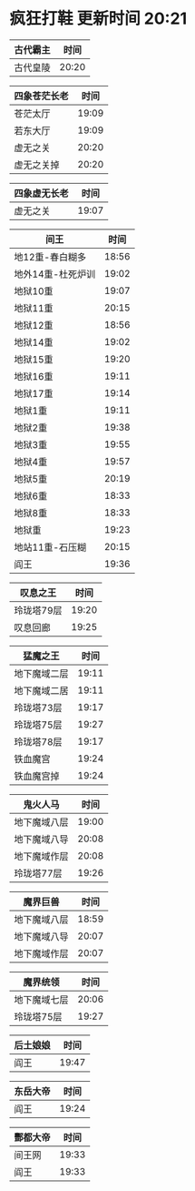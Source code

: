 # 疯狂打鞋 更新时间 20:21

| 古代霸主   | 时间    |
|--------|-------|
| 古代皇陵 | 20:20 |

| 四象苍茫长老   | 时间    |
|--------|-------|
| 苍茫太厅 | 19:09 |
| 若东大厅 | 19:09 |
| 虚无之关 | 20:20 |
| 虚无之关掉 | 20:20 |

| 四象虚无长老   | 时间    |
|--------|-------|
| 虚无之关 | 19:07 |

| 间王   | 时间    |
|--------|-------|
| 地12重-春白糊多 | 18:56 |
| 地外14重-杜死炉训 | 19:02 |
| 地狱10重 | 19:07 |
| 地狱11重 | 20:15 |
| 地狱12重 | 18:56 |
| 地狱14重 | 19:02 |
| 地狱15重 | 19:20 |
| 地狱16重 | 19:11 |
| 地狱17重 | 19:14 |
| 地狱1重 | 19:11 |
| 地狱2重 | 19:38 |
| 地狱3重 | 19:55 |
| 地狱4重 | 19:57 |
| 地狱5重 | 20:19 |
| 地狱6重 | 18:33 |
| 地狱8重 | 18:33 |
| 地狱重 | 19:23 |
| 地站11重-石压糊 | 20:15 |
| 阎王 | 19:36 |

| 叹息之王   | 时间    |
|--------|-------|
| 玲珑塔79层 | 19:20 |
| 叹息回廊 | 19:25 |

| 猛魔之王   | 时间    |
|--------|-------|
| 地下魔域二层 | 19:11 |
| 地下魔域二居 | 19:11 |
| 玲珑塔73层 | 19:17 |
| 玲珑塔75层 | 19:27 |
| 玲珑塔78层 | 19:17 |
| 铁血魔宫 | 19:24 |
| 铁血魔宫掉 | 19:24 |

| 鬼火人马   | 时间    |
|--------|-------|
| 地下魔域八层 | 19:00 |
| 地下魔域八导 | 20:08 |
| 地下魔域作层 | 20:08 |
| 玲珑塔77层 | 19:26 |

| 魔界巨兽   | 时间    |
|--------|-------|
| 地下魔域八层 | 18:59 |
| 地下魔域八导 | 20:07 |
| 地下魔域作层 | 20:07 |

| 魔界统领   | 时间    |
|--------|-------|
| 地下魔域七层 | 20:06 |
| 玲珑塔75层 | 19:27 |

| 后土娘娘   | 时间    |
|--------|-------|
| 阎王 | 19:47 |

| 东岳大帝   | 时间    |
|--------|-------|
| 阎王 | 19:24 |

| 酆都大帝   | 时间    |
|--------|-------|
| 间王网 | 19:33 |
| 阎王 | 19:33 |